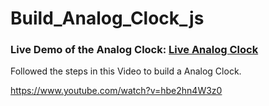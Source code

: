 # Build_Analog_Clock_js

### Live Demo of the Analog Clock: [Live Analog Clock](https://wa1idmahmoud.github.io/Build_Analog_Clock.js/)


Followed the steps in this Video to build a Analog Clock.

<https://www.youtube.com/watch?v=hbe2hn4W3z0>
